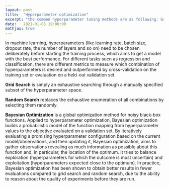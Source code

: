 ```yaml
---
layout: post
title:  "Hyperparameter optimization"
excerpt: "the common hyperparameter tuning methods are as following: Grid search, Random search and Bayesian optimization "
date:   2021-01-05 19:00:00
mathjax: true
---
```


In machine learning, hyperparameters (like learning rate, batch size, dropout rate, the number of layers and so on) need to be chosen deliberately before starting the training process,
which aims to get a model with the best performance. For different tasks sucn as regression and classification, there are different metrics to measure which combination of hyperparameters is desired and outperformed by cross-validation on the training set or evaluation on a held-out validation set.

**Grid Search** is simply an exhaustive searching through a manually specified subset of the hyperparameter space.

**Random Search** replaces the exhaustive enumeration of all combinations by selecting them randomly.

**Bayesian Optimization** is a global optimization method for noisy black-box functions. Applied to hyperparameter optimization, Bayesian optimization builds a probabilistic model of the function mapping from hyperparameter values to the objective evaluated on a validation set. 
By iteratively evaluating a promising hyperparameter configuration based on the current model/observations, and then updating it, Bayesian optimization, aims to gather observations revealing as much information as possible about this function and, in particular, the location of the optimum. 
It tries to balance exploration (hyperparameters for which the outcome is most uncertain) and exploitation (hyperparameters expected close to the optimum). In practice, Bayesian optimization has been shown to obtain better results in fewer evaluations compared to grid search and random search, 
due to the ability to reason about the quality of experiments before they are run.


